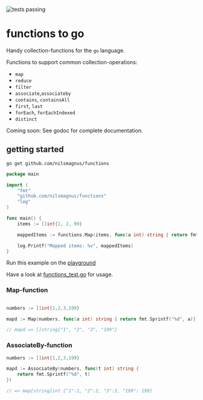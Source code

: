 ![tests passing](https://github.com/nilsmagnus/functions/actions/workflows/go.yml/badge.svg)


# functions to go

Handy collection-functions for the `go` language. 

Functions to support common collection-operations: 

* `map`
* `reduce`
* `filter`
* `associate`,`associateby`
* `contains`, `containsAll`
* `first`, `last`
* `forEach`, `forEachIndexed`
* `distinct`

Coming soon: See godoc for complete documentation.

## getting started

    go get github.com/nilsmagnus/functions

```go
package main

import (
	"fmt"
	"github.com/nilsmagnus/functions"
	"log"
)

func main() {
	items := []int{1, 2, 99}

	mappedItems := functions.Map(items, func(a int) string { return fmt.Sprintf("mapped %d", a) })

	log.Printf("Mapped items: %v", mappedItems)
}

```

Run this example on the [playground](https://go.dev/play/p/tpcenABL62q?v=gotip)


Have a look at [functions_test.go](functions_test.go) for usage.


### Map-function
```go

numbers := []int{1,2,3,199}

mapd := Map(numbers, func(a int) string { return fmt.Sprintf("%d", a)}) 

// mapd => []string{"1", "2", "3", "199"}
```

### AssociateBy-function 
```go
numbers := []int{1,2,3,199}

mapd := AssociateBy(numbers, func(t int) string {
    return fmt.Sprintf("%d", t)
}) 

// => map[string]int {"1":1, "2":2, "3":3, "199": 199}
```
